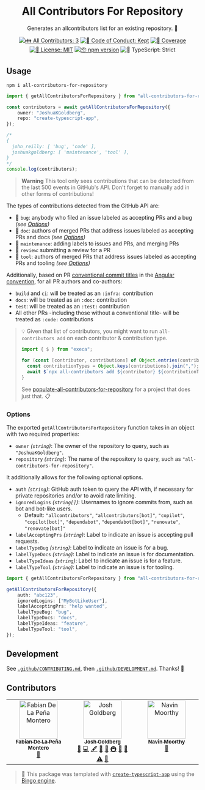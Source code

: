 <h1 align="center">All Contributors For Repository</h1>

<p align="center">
	Generates an allcontributors list for an existing repository.
	🤝
</p>

<p align="center">
	<!-- prettier-ignore-start -->
	<!-- ALL-CONTRIBUTORS-BADGE:START - Do not remove or modify this section -->
	<a href="#contributors" target="_blank"><img alt="👪 All Contributors: 3" src="https://img.shields.io/badge/%F0%9F%91%AA_all_contributors-3-21bb42.svg" /></a>
<!-- ALL-CONTRIBUTORS-BADGE:END -->
	<!-- prettier-ignore-end -->
	<a href="https://github.com/JoshuaKGoldberg/all-contributors-for-repository/blob/main/.github/CODE_OF_CONDUCT.md" target="_blank"><img alt="🤝 Code of Conduct: Kept" src="https://img.shields.io/badge/%F0%9F%A4%9D_code_of_conduct-kept-21bb42" /></a>
	<a href="https://codecov.io/gh/JoshuaKGoldberg/all-contributors-for-repository" target="_blank"><img alt="🧪 Coverage" src="https://img.shields.io/codecov/c/github/JoshuaKGoldberg/all-contributors-for-repository?label=%F0%9F%A7%AA%20coverage" /></a>
	<a href="https://github.com/JoshuaKGoldberg/all-contributors-for-repository/blob/main/LICENSE.md" target="_blank"><img alt="📝 License: MIT" src="https://img.shields.io/badge/%F0%9F%93%9D_license-MIT-21bb42.svg"></a>
	<a href="http://npmjs.com/package/all-contributors-for-repository"><img alt="📦 npm version" src="https://img.shields.io/npm/v/all-contributors-for-repository?color=21bb42&label=%F0%9F%93%A6%20npm" /></a>
	<img alt="💪 TypeScript: Strict" src="https://img.shields.io/badge/%F0%9F%92%AA_typescript-strict-21bb42.svg" />
</p>

## Usage

```shell
npm i all-contributors-for-repository
```

```ts
import { getAllContributorsForRepository } from "all-contributors-for-repository";

const contributors = await getAllContributorsForRepository({
	owner: "JoshuaKGoldberg",
	repo: "create-typescript-app",
});

/*
{
  john_reilly: [ 'bug', 'code' ],
  joshuakgoldberg: [ 'maintenance', 'tool' ],
}
*/
console.log(contributors);
```

> **Warning**
> This tool only sees contributions that can be detected from the last 500 events in GitHub's API.
> Don't forget to manually add in other forms of contributions!

The types of contributions detected from the GitHub API are:

- 🐛 `bug`: anybody who filed an issue labeled as accepting PRs and a bug _(see [Options](#options))_
- 📖 `doc`: authors of merged PRs that address issues labeled as accepting PRs and docs _(see [Options](#options))_
- 🚧 `maintenance`: adding labels to issues and PRs, and merging PRs
- 👀 `review`: submitting a review for a PR
- 🔧 `tool`: authors of merged PRs that address issues labeled as accepting PRs and tooling _(see [Options](#options))_

Additionally, based on PR [conventional commit titles](https://www.conventionalcommits.org/en/v1.0.0/#summary) in the [Angular convention](https://github.com/angular/angular/blob/22b96b9/CONTRIBUTING.md#type), for all PR authors and co-authors:

- `build` and `ci`: will be treated as an `:infra:` contribution
- `docs`: will be treated as an `:doc:` contribution
- `test`: will be treated as an `:test:` contribution
- All other PRs -including those without a conventional title- will be treated as `:code:` contributions

> 💡 Given that list of contributors, you might want to run `all-contributors add` on each contributor & contribution type.
>
> ```ts
> import { $ } from "execa";
>
> for (const [contributor, contributions] of Object.entries(contributors)) {
> 	const contributionTypes = Object.keys(contributions).join(",");
> 	await $`npx all-contributors add ${contributor} ${contributionTypes}`;
> }
> ```
>
> See [populate-all-contributors-for-repository](https://github.com/JoshuaKGoldberg/populate-all-contributors-for-repository) for a project that does just that. 📋

### Options

The exported `getAllContributorsForRepository` function takes in an object with two required properties:

- `owner` _(`string`)_: The owner of the repository to query, such as `"JoshuaKGoldberg"`.
- `repository` _(`string`)_: The name of the repository to query, such as `"all-contributors-for-repository"`.

It additionally allows for the following optional options.

- `auth` _(`string`)_: GitHub auth token to query the API with, if necessary for private repositories and/or to avoid rate limiting.
- `ignoredLogins` _(`string[]`)_: Usernames to ignore commits from, such as bot and bot-like users.
  - Default: `"allcontributors"`, `"allcontributors[bot]"`, `"copilot"`, `"copilot[bot]"`, `"dependabot"`, `"dependabot[bot]"`, `"renovate"`, `"renovate[bot]"`
- `labelAcceptingPrs` _(`string`)_: Label to indicate an issue is accepting pull requests.
- `labelTypeBug` _(`string`)_: Label to indicate an issue is for a bug.
- `labelTypeDocs` _(`string`)_: Label to indicate an issue is for documentation.
- `labelTypeIdeas` _(`string`)_: Label to indicate an issue is for a feature.
- `labelTypeTool` _(`string`)_: Label to indicate an issue is for tooling.

```ts
import { getAllContributorsForRepository } from "all-contributors-for-repository";

getAllContributorsForRepository({
	auth: "abc123",
	ignoredLogins: ["MyBotLikeUser"],
	labelAcceptingPrs: "help wanted",
	labelTypeBug: "bug",
	labelTypeDocs: "docs",
	labelTypeIdeas: "feature",
	labelTypeTool: "tool",
});
```

## Development

See [`.github/CONTRIBUTING.md`](./.github/CONTRIBUTING.md), then [`.github/DEVELOPMENT.md`](./.github/DEVELOPMENT.md).
Thanks! 🤝

## Contributors

<!-- spellchecker: disable -->
<!-- ALL-CONTRIBUTORS-LIST:START - Do not remove or modify this section -->
<!-- prettier-ignore-start -->
<!-- markdownlint-disable -->
<table>
  <tbody>
    <tr>
      <td align="center" valign="top" width="14.28%"><a href="https://www.fdlpm.com"><img src="https://avatars.githubusercontent.com/u/9667945?v=4?s=100" width="100px;" alt="Fabian De La Peña Montero"/><br /><sub><b>Fabian De La Peña Montero</b></sub></a><br /><a href="https://github.com/JoshuaKGoldberg/all-contributors-for-repository/commits?author=fdlpm" title="Documentation">📖</a></td>
      <td align="center" valign="top" width="14.28%"><a href="http://www.joshuakgoldberg.com"><img src="https://avatars.githubusercontent.com/u/3335181?v=4?s=100" width="100px;" alt="Josh Goldberg"/><br /><sub><b>Josh Goldberg</b></sub></a><br /><a href="https://github.com/JoshuaKGoldberg/all-contributors-for-repository/issues?q=author%3AJoshuaKGoldberg" title="Bug reports">🐛</a> <a href="https://github.com/JoshuaKGoldberg/all-contributors-for-repository/commits?author=JoshuaKGoldberg" title="Code">💻</a> <a href="#content-JoshuaKGoldberg" title="Content">🖋</a> <a href="https://github.com/JoshuaKGoldberg/all-contributors-for-repository/commits?author=JoshuaKGoldberg" title="Documentation">📖</a> <a href="#ideas-JoshuaKGoldberg" title="Ideas, Planning, & Feedback">🤔</a> <a href="#infra-JoshuaKGoldberg" title="Infrastructure (Hosting, Build-Tools, etc)">🚇</a> <a href="#maintenance-JoshuaKGoldberg" title="Maintenance">🚧</a> <a href="#projectManagement-JoshuaKGoldberg" title="Project Management">📆</a> <a href="https://github.com/JoshuaKGoldberg/all-contributors-for-repository/commits?author=JoshuaKGoldberg" title="Tests">⚠️</a> <a href="#tool-JoshuaKGoldberg" title="Tools">🔧</a></td>
      <td align="center" valign="top" width="14.28%"><a href="https://navinmoorthy.me/"><img src="https://avatars.githubusercontent.com/u/39694575?v=4?s=100" width="100px;" alt="Navin Moorthy"/><br /><sub><b>Navin Moorthy</b></sub></a><br /><a href="https://github.com/JoshuaKGoldberg/all-contributors-for-repository/issues?q=author%3Anavin-moorthy" title="Bug reports">🐛</a></td>
    </tr>
  </tbody>
</table>

<!-- markdownlint-restore -->
<!-- prettier-ignore-end -->

<!-- ALL-CONTRIBUTORS-LIST:END -->
<!-- spellchecker: enable -->

<!-- You can remove this notice if you don't want it 🙂 no worries! -->

> 💝 This package was templated with [`create-typescript-app`](https://github.com/JoshuaKGoldberg/create-typescript-app) using the [Bingo engine](https://create.bingo).
